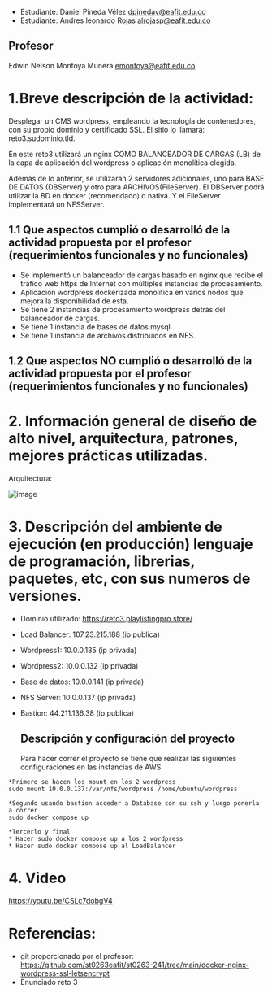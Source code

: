 - Estudiante: Daniel Pineda Vélez dpinedav@eafit.edu.co
- Estudiante: Andres leonardo Rojas alrojasp@eafit.edu.co

## Profesor
Edwin Nelson Montoya Munera emontoya@eafit.edu.co

# 1.Breve descripción de la actividad:
Desplegar un CMS wordpress, empleando la tecnología de contenedores, con su propio dominio y certificado SSL. El sitio lo llamará: reto3.sudominio.tld.

En este reto3 utilizará un nginx COMO BALANCEADOR DE CARGAS (LB) de la capa de aplicación del wordpress o aplicación monolítica elegida.

Además de lo anterior, se utilizarán 2 servidores adicionales, uno para BASE DE DATOS (DBServer) y otro para ARCHIVOS(FileServer). El DBServer podrá utilizar la BD en docker (recomendado) o nativa. Y el FileServer implementará un NFSServer.

## 1.1 Que aspectos cumplió o desarrolló de la actividad propuesta por el profesor (requerimientos funcionales y no funcionales)
- Se implementó un balanceador de cargas basado en nginx que recibe el tráfico web https de Internet con múltiples instancias de procesamiento.
- Aplicación wordpress dockerizada monolítica en varios nodos que mejora la disponibilidad de esta.
- Se tiene 2 instancias de procesamiento wordpress detrás del balanceador de cargas.
- Se tiene 1 instancia de bases de datos mysql
- Se tiene 1 instancia de archivos distribuidos en NFS.
## 1.2  Que aspectos NO cumplió o desarrolló de la actividad propuesta por el profesor (requerimientos funcionales y no funcionales)

# 2. Información general de diseño de alto nivel, arquitectura, patrones, mejores prácticas utilizadas.
Arquitectura:

![image](https://github.com/danipive/st0263-Reto3/assets/92877092/e0aef017-cea4-40e4-bc56-dde017cd785e)


# 3. Descripción del ambiente de ejecución (en producción) lenguaje de programación, librerias, paquetes, etc, con sus numeros de versiones.
- Dominio utilizado: https://reto3.playlistingpro.store/
- Load Balancer: 107.23.215.188 (ip publica)
- Wordpress1: 10.0.0.135 (ip privada)
- Wordpress2:  10.0.0.132 (ip privada)
- Base de datos: 10.0.0.141 (ip privada)
- NFS Server: 10.0.0.137 (ip privada)
- Bastion:  44.211.136.38 (ip publica)

  ## Descripción y configuración del proyecto
  Para hacer correr el proyecto se tiene que realizar las siguientes configuraciones en las instancias de AWS

```
*Primero se hacen los mount en los 2 wordpress
sudo mount 10.0.0.137:/var/nfs/wordpress /home/ubuntu/wordpress

*Segundo usando bastion acceder a Database con su ssh y luego ponerla a correr
sudo docker compose up

*Tercerlo y final
* Hacer sudo docker compose up a los 2 wordpress
* Hacer sudo docker compose up al LoadBalancer

```
  

# 4. Video
https://youtu.be/CSLc7dobgV4

# Referencias:
- git proporcionado por el profesor: https://github.com/st0263eafit/st0263-241/tree/main/docker-nginx-wordpress-ssl-letsencrypt
- Enunciado reto 3

